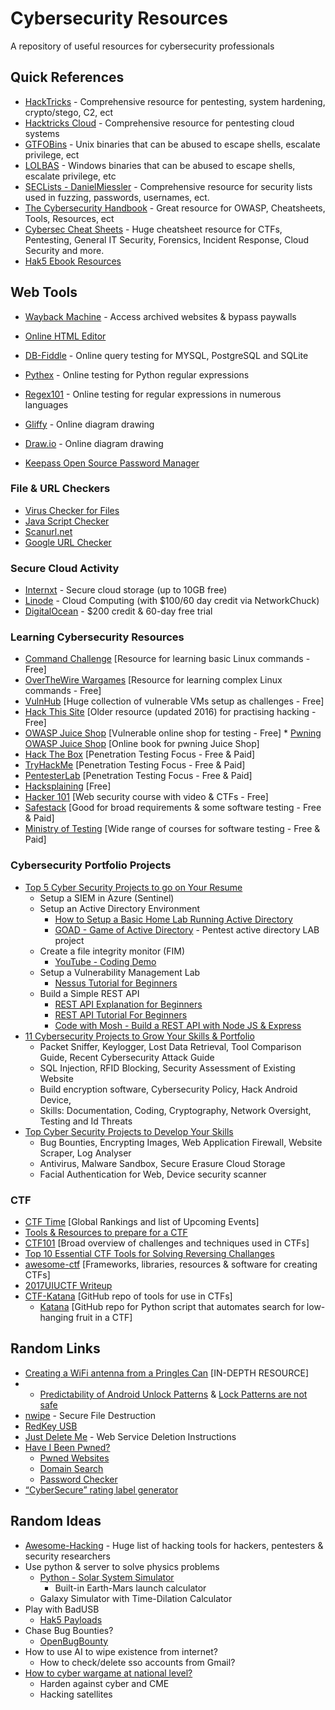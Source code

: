 # Cybersecurity Resources
A repository of useful resources for cybersecurity professionals

## Quick References
* [HackTricks](https://book.hacktricks.xyz/) - Comprehensive resource for pentesting, system hardening, crypto/stego, C2, ect
* [Hacktricks Cloud](https://cloud.hacktricks.xyz/) - Comprehensive resource for pentesting cloud systems
* [GTFOBins](https://gtfobins.github.io/#) - Unix binaries that can be abused to escape shells, escalate privilege, ect
* [LOLBAS](https://lolbas-project.github.io/) - Windows binaries that can be abused to escape shells, escalate privilege, etc
* [SECLists - DanielMiessler](https://github.com/danielmiessler/SecLists) - Comprehensive resource for security lists used in fuzzing, passwords, usernames, ect.
* [The Cybersecurity Handbook](https://guidesmiths.github.io/cybersecurity-handbook/) - Great resource for OWASP, Cheatsheets, Tools, Resources, ect
* [Cybersec Cheat Sheets](https://github.com/hellmaster559/Cybersec-Cheat-Sheets/blob/09f47b126f086b1c56a0c4ac8abb5dedee8e1de1/README.md) - Huge cheatsheet resource for CTFs, Pentesting, General IT Security, Forensics, Incident Response, Cloud Security and more.
* [Hak5 Ebook Resources](https://shop.hak5.org/collections/e-books)

## Web Tools
* [Wayback Machine](https://web.archive.org/) - Access archived websites & bypass paywalls
* [Online HTML Editor](https://onlinehtmleditor.dev/)
* [DB-Fiddle](https://www.db-fiddle.com/) - Online query testing for MYSQL, PostgreSQL and SQLite

* [Pythex](https://pythex.org/) - Online testing for Python regular expressions
* [Regex101](https://regex101.com/) - Online testing for regular expressions in numerous languages

* [Gliffy](https://go.gliffy.com/go/html5/launch) - Online diagram drawing
* [Draw.io](https://app.diagrams.net/) - Online diagram drawing
* [Keepass Open Source Password Manager](https://keepass.info/)

### File & URL Checkers
* [Virus Checker for Files](https://www.virustotal.com/gui/home/upload)
* [Java Script Checker](https://www.typescriptlang.org/)
* [Scanurl.net](https://scanurl.net/)
* [Google URL Checker](https://transparencyreport.google.com/safe-browsing/search)

### Secure Cloud Activity
* [Internxt](https://internxt.com/) - Secure cloud storage (up to 10GB free)
* [Linode](https://www.linode.com/lp/youtube-viewers/?ifso=networkchuck&utm_source=influencer&utm_medium=video&utm_campaign=networkchuck) - Cloud Computing (with $100/60 day credit via NetworkChuck)
* [DigitalOcean](https://try.digitalocean.com/developer-cloud/) - $200 credit & 60-day free trial

### Learning Cybersecurity Resources
* [Command Challenge](https://cmdchallenge.com/) [Resource for learning basic Linux commands - Free] 
* [OverTheWire Wargames](https://overthewire.org/wargames/) [Resource for learning complex Linux commands - Free]
* [VulnHub](https://www.vulnhub.com/) [Huge collection of vulnerable VMs setup as challenges - Free] 
* [Hack This Site](https://www.hackthissite.org/info/about) [Older resource (updated 2016) for practising hacking - Free]
* [OWASP Juice Shop](https://owasp.org/www-project-juice-shop/) [Vulnerable online shop for testing - Free]
      *  [Pwning OWASP Juice Shop](https://pwning.owasp-juice.shop/) [Online book for pwning Juice Shop]
* [Hack The Box](https://app.hackthebox.com/) [Penetration Testing Focus - Free & Paid]
* [TryHackMe](https://tryhackme.com/) [Penetration Testing Focus - Free & Paid]
* [PentesterLab](https://pentesterlab.com/) [Penetration Testing Focus - Free & Paid]
* [Hacksplaining](https://www.hacksplaining.com/) [Free]
* [Hacker 101](https://www.hacker101.com/) [Web security course with video & CTFs - Free]
* [Safestack](https://safestack.io/) [Good for broad requirements & some software testing - Free & Paid]
* [Ministry of Testing](https://www.ministryoftesting.com/) [Wide range of courses for software testing - Free & Paid]

### Cybersecurity Portfolio Projects
* [Top 5 Cyber Security Projects to go on Your Resume](https://www.youtube.com/watch?v=P9wz0Sted_I&list=WL&index=12)
   * Setup a SIEM in Azure (Sentinel)
   * Setup an Active Directory Environment
      * [How to Setup a Basic Home Lab Running Active Directory](https://www.youtube.com/watch?v=MHsI8hJmggI)
      * [GOAD - Game of Active Directory](https://github.com/Orange-Cyberdefense/GOAD/tree/main) - Pentest active directory LAB project
   * Create a file integrity monitor (FIM)
      * [YouTube - Coding Demo](https://www.youtube.com/watch?v=WJODYmk4ys8)
   * Setup a Vulnerability Management Lab
      * [Nessus Tutorial for Beginners](https://www.youtube.com/watch?v=lT6Px9zJM3s)
   * Build a Simple REST API
      * [REST API Explanation for Beginners](https://www.youtube.com/watch?v=IXzgjovXU94)
      * [REST API Tutorial For Beginners](https://www.youtube.com/watch?v=M2HGgTO3sBI)
      * [Code with Mosh - Build a REST API with Node JS & Express](https://www.youtube.com/watch?v=pKd0Rpw7O48)
* [11 Cybersecurity Projects to Grow Your Skills & Portfolio](https://www.springboard.com/blog/cybersecurity/cyber-security-projects/)
   * Packet Sniffer, Keylogger, Lost Data Retrieval, Tool Comparison Guide, Recent Cybersecurity Attack Guide
   * SQL Injection, RFID Blocking, Security Assessment of Existing Website
   * Build encryption software, Cybersecurity Policy, Hack Android Device,
   * Skills: Documentation, Coding, Cryptography, Network Oversight, Testing and Id Threats
* [Top Cyber Security Projects to Develop Your Skills](https://www.simplilearn.com/top-cyber-security-projects-article)
   * Bug Bounties, Encrypting Images, Web Application Firewall, Website Scraper, Log Analyser
   * Antivirus, Malware Sandbox, Secure Erasure Cloud Storage
   * Facial Authentication for Web, Device security scanner

### CTF
* [CTF Time](https://ctftime.org/) [Global Rankings and list of Upcoming Events]
* [Tools & Resources to prepare for a CTF](https://resources.infosecinstitute.com/topic/tools-of-trade-and-resources-to-prepare-in-a-hacker-ctf-competition-or-challenge/)
* [CTF101](https://ctf101.org/) [Broad overview of challenges and techniques used in CTFs]
* [Top 10 Essential CTF Tools for Solving Reversing Challanges](https://www.yeahhub.com/top-10-essential-ctf-tools-solving-reversing-challenges/)
* [awesome-ctf](https://apsdehal.in/awesome-ctf/) [Frameworks, libraries, resources & software for creating CTFs]
* [2017UIUCTF Writeup](https://github.com/1337pwnie/ctf-writeups/tree/master/2017/UIUCTF)
* [CTF-Katana](https://github.com/JohnHammond/ctf-katana) [GitHub repo of tools for use in CTFs]
     * [Katana](https://github.com/JohnHammond/katana) [GitHub repo for Python script that automates search for low-hanging fruit in a CTF]

## Random Links
* [Creating a WiFi antenna from a Pringles Can](https://www.makeuseof.com/tag/how-to-make-a-wifi-antenna-out-of-a-pringles-can-nb/) [IN-DEPTH RESOURCE]
* * [Predictability of Android Unlock Patterns](https://arstechnica.com/information-technology/2015/08/new-data-uncovers-the-surprising-predictability-of-android-lock-patterns/amp/) & [Lock Patterns are not safe](https://www.androidauthority.com/lock-pattern-predictable-636267/)
* [nwipe](https://en.m.wikipedia.org/wiki/Nwipe) - Secure File Destruction
* [RedKey USB](https://redkeyusb.com/collections/data-wipe-tool)
* [Just Delete Me](https://justdeleteme.xyz/) - Web Service Deletion Instructions
* [Have I Been Pwned?](https://haveibeenpwned.com/)
    * [Pwned Websites](https://haveibeenpwned.com/PwnedWebsites)
    * [Domain Search](https://haveibeenpwned.com/DomainSearch)
    * [Password Checker](https://haveibeenpwned.com/Passwords)
* [“CyberSecure” rating label generator](https://cybersecure.eigenmagic.com/)
 
## Random Ideas
* [Awesome-Hacking](https://github.com/rohankumardubey/awesome-hacking) - Huge list of hacking tools for hackers, pentesters & security researchers
* Use python & server to solve physics problems
   * [Python - Solar System Simulator](https://pypi.org/project/solarsystem/)
      * Built-in Earth-Mars launch calculator
   * Galaxy Simulator with Time-Dilation Calculator
* Play with BadUSB
   * [Hak5 Payloads](https://github.com/hak5/usbrubberducky-payloads/tree/master/payloads)
* Chase Bug Bounties?
   * [OpenBugBounty](https://www.openbugbounty.org/bugbounty-list/)
* How to use AI to wipe existence from internet?
   * How to check/delete sso accounts from Gmail?
* [How to cyber wargame at national level?](https://australiancybersecuritymagazine.com.au/how-to-war-game-for-a-nationwide-attack/)
   * Harden against cyber and CME
   * Hacking satellites
